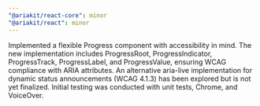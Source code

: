 ```yaml
---
"@ariakit/react-core": minor
"@ariakit/react": minor
---
```


Implemented a flexible Progress component with accessibility in mind. The new implementation includes ProgressRoot, ProgressIndicator, ProgressTrack, ProgressLabel, and ProgressValue, ensuring WCAG compliance with ARIA attributes. An alternative aria-live implementation for dynamic status announcements (WCAG 4.1.3) has been explored but is not yet finalized. Initial testing was conducted with unit tests, Chrome, and VoiceOver.
